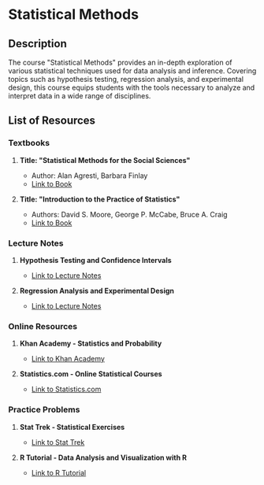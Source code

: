 # Statistical Methods

## Description

The course "Statistical Methods" provides an in-depth exploration of various statistical techniques used for data analysis and inference. Covering topics such as hypothesis testing, regression analysis, and experimental design, this course equips students with the tools necessary to analyze and interpret data in a wide range of disciplines.

## List of Resources

### Textbooks

1. **Title: "Statistical Methods for the Social Sciences"**
   - Author: Alan Agresti, Barbara Finlay
   - [Link to Book](http://example.com/statistical-methods-social-sciences)

2. **Title: "Introduction to the Practice of Statistics"**
   - Authors: David S. Moore, George P. McCabe, Bruce A. Craig
   - [Link to Book](http://example.com/intro-practice-of-statistics)

### Lecture Notes

1. **Hypothesis Testing and Confidence Intervals**
   - [Link to Lecture Notes](http://example.com/hypothesis-testing-confidence-intervals)

2. **Regression Analysis and Experimental Design**
   - [Link to Lecture Notes](http://example.com/regression-analysis-experimental-design)

### Online Resources

1. **Khan Academy - Statistics and Probability**
   - [Link to Khan Academy](http://khanacademy.org/statistics-probability)

2. **Statistics.com - Online Statistical Courses**
   - [Link to Statistics.com](http://statistics.com)

### Practice Problems

1. **Stat Trek - Statistical Exercises**
   - [Link to Stat Trek](http://stattrek.com/statistics/exercises)

2. **R Tutorial - Data Analysis and Visualization with R**
   - [Link to R Tutorial](http://r-tutorials.com)